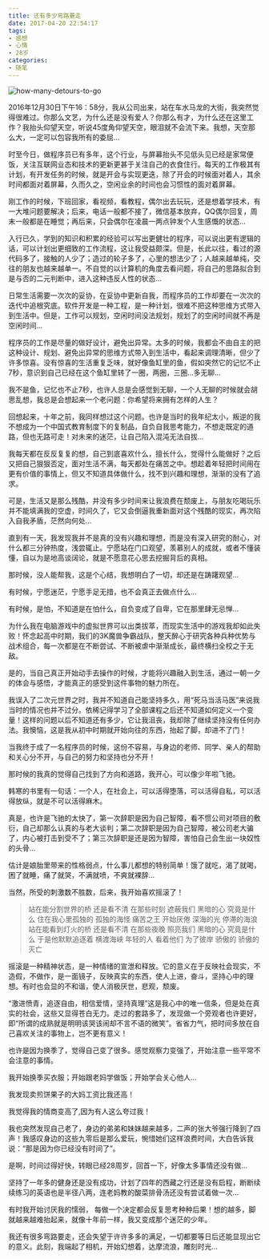 ```yaml
---
title: 还有多少弯路要走
date: 2017-04-20 22:54:17
tags:
- 感想
- 心情
- 28岁
categories:
- 随笔
---
```

![how-many-detours-to-go](/images/how-many-detours-to-go.jpg)

2016年12月30日下午16：58分，我从公司出来，站在车水马龙的大街，我突然觉得很难过。你那么文艺，为什么还是没有爱人？你那么有才，为什么还在这里工作？我抬头仰望天空，听说45度角仰望天空，眼泪就不会流下来。我想，天空那么大，一定可以包容我所有的委屈...
<!-- more -->
时至今日，做程序员已有多年，这个行业，与屏幕抬头不见低头见已经是家常便饭，关注互联网业态和技术的更新更甚于关注自己的衣食住行。每天的工作极其有计划，有开发任务的时候，就是开会与实现更迭，除了开会的时候面对着人，其余时间都面对着屏幕，久而久之，空闲业余的时间也会习惯性的面对着屏幕。

刚工作的时候，下班回家，看视频，看教程，偶尔出去玩玩，还是想着学技术，有一大堆问题要解决；后来，电话一般都不接了，微信基本放弃，QQ偶尔回复，周末一般都是在睡觉；再后来，只会偶尔在凌晨一两点钟发个人生感慨的状态...

入行已久，学到的知识和积累的经验可以写出更健壮的程序，可以说出更有逻辑的话，可以计划出更细致的工作流程，这让我受益颇深。但是，长此以往，看过的源代码多了，接触的人少了；造过的轮子多了，心里的想法少了；人越来越单纯，交往的朋友也越来越单一。不自觉的以计算机的角度去看问题，将自己的思路拟合到是与否的二元判断中，进入这种违反人性的状态...

日常生活需要一次次的妥协，在妥协中更新自我，而程序员的工作却要在一次次的迭代中追根究底。软件开发是一种工程，是一种计划，很难不把这种思维方式带入到生活中。但是，工作可以规划，空闲时间没法规划，规划了的空闲时间就不再是空闲时间...

程序员的工作是尽量的做好设计，避免出异常。太多的时候，我都会不由自主的把这种设计、规划、避免出异常的思维方式带入到生活中，看起来调理清晰，但少了许多惊喜。没有惊喜的生活重复乏味，就好像鱼缸里的鱼，假如突然它的记忆不止7秒，意识到自己已经在这个鱼缸里转了一圈，两圈，三圈...多无聊...

我不是鱼，记忆也不止7秒，也许人总是会感觉到无聊，一个人无聊的时候就会胡思乱想，我总是会想起来一个老问题：你希望将来拥有怎样的人生？

回想起来，十年之前，我同样想过这个问题。也许是当时的我年纪太小，叛逆的我不想成为一个中国式教育制度下的复制品，自负自我思考能力，不想走既定的道路，但也无路可走！对未来的迷茫，让自己陷入混沌无法自拔...

我每天都在反反复复的想，自己到底喜欢什么，擅长什么，觉得什么能做好？之后又把自己狠狠否定，面对生活不满，每天都处在痛苦之中。想趁着年轻把时间用在更有价值的事情上，但又不知道具体做什么，找不到兴趣和理想，渐渐的没有了追求。

可是，生活又是那么残酷，并没有多少时间来让我浪费在颓废上，与朋友吃喝玩乐并不能填满我的空虚，时间久了，它又会倒逼我重新面对这个残酷的现实，再次陷入自我矛盾，茫然向何处...

直到有一天，我发现我并不是真的没有兴趣和理想，而是没有深入研究的耐心，对什么都三分钟热度，浅尝辄止。宁愿站在门口观望，羡慕别人的成就，或者不懂装懂，自以为是地高谈阔论，就是不愿意花心思去挖掘背后的真相。

那时候，没人能帮我，这是个心结，我想明白了一切，却还是在踌躇观望...

有时候，宁愿迷茫，宁愿手足无措，也不会真正去做点什么...

有时候，是怕，不知道是在怕什么，自负变成了自卑，它在那里肆无忌惮...

为什么我在电脑游戏中的虚拟世界可以出类拔萃，而现实生活中的游戏我却如此失败！怀念起高中时期，我们的3K魔兽争霸战队，整天醉心于研究各种兵种优势与战术组合，每一次都是在不断尝试、不断被虐中渐渐成长，最终横扫全校之于无敌。

是的，当自己真正开始动手去操作的时候，才能将兴趣融入到生活，通过一朝一夕的体会与感悟，才能真正的感受到这件事物的魅力所在。

我误入了二次元世界之时，我并不知道自己能坚持多久，用“死马当活马医”来说我当时的情况也并不过分。依稀记得学习了全部课程之后还不知道如何定义一个变量！这样的问题以后不知道还有多少，它让我沮丧，我却除了继续坚持没有任何办法。我懊恼，这是我从初中时期就开始向往的东西，抬起了脚，却进不了门！

当我终于成了一名程序员的时候，这份不容易，与身边的老师、同学、亲人的帮助和关心分不开，与自己的努力和坚持也分不开！

那时候的我真的觉得自己找到了方向和道路，我开心，可以像少年啦飞驰。

韩寒的书里有一句话：一个人，在社会上，可以活得堕落，可以活得自私，可以活得放纵，就是不可以活得麻木。

真是，也许是飞驰的太快了，第一次辞职是因为自己智障，看不惯公司对项目的敷衍，自己却那么认真的与老大谈判；第二次辞职是因为自己智障，被公司老大骗了，内心被打击到受不了；第三次辞职是还是因为智障，害怕自己会生出一块奴性的头骨...

估计是娘胎里带来的性格弱点，什么事儿都想的特别简单！饿了就吃，渴了就喝，困了就睡，痛了就哭，不满就喷，不爽就裸辞...

当然，所受的刺激数不胜数，后来，我开始喜欢摇滚了！

>站在能分割世界的桥
>还是看不清
>在那些时刻
>遮蔽我们 黑暗的心
>究竟是什么
>住在我心里孤独的
>孤独的海怪
>痛苦之王
>开始厌倦 深海的光
>停滞的海浪
>站在能看到灯火的桥
>还是看不清
>在那些夜晚
>照亮我们 黑暗的心
>究竟是什么
>于是他默默追逐着
>横渡海峡 年轻的人
>看着他们
>为了彼岸
>骄傲的 骄傲的 灭亡

摇滚是一种精神状态，是一种情绪的宣泄和释放。它的意义在于反映社会现实，不造假，不做作，是一面镜子，反映真实的东西，使人上进，奋斗，坚持心中的理想。有时也会显的不和谐，使人消极厌世，悲观，颓废。
    
“激进愤青，追逐自由，相信爱情，坚持真理”这是我心中的唯一信条，但是处在真实的社会，这些又显得苍白无力。走过的套路多了，发现做一个旁观者也许更好，即“所谓的成熟就是明明该哭该闹却不言不语的微笑”。省省力气，把时间多放在自己喜欢关注的事物上，岂不更有意义！
    
也许是因为换季了，觉得自己变了很多。感觉观察力变强了，开始注意一些平常不会注意的事情。

我开始换季买衣服；开始跟老妈学做饭；开始学会关心他人...

我发现卖煎饼果子的大妈工资比我还高！

我觉得我的情商变高了,因为有人这么夸过我！

我也突然发现自己老了，身边的弟弟和妹妹越来越多，二声的张大爷强行降到了四声！我感叹身边的这些九零后是那么爱玩，惋惜她们这样浪费时间，大白告诉我说：“那是因为你已经没有时间了”。

是啊，时间过得好快，转眼已经28周岁，回首一下，好像太多事情还没有做...
	
坚持了一年多的健身还是没有成功，计划了四年的西藏之行还是没有启程，断断续续练习的英语也是半径八两，连老妈教的酸菜排骨汤还没有尝试着做一次...

有时我开始讨厌我的懦弱， 每做一个决定都会反复思考种种后果！想的越多，脚就越来越难抬起来，就像十年前一样，我又变成那个迷茫的少年。

我还有很多弯路要走，还会失望于许许多多的满足，一切都要等日后还能显现出它的意义。此刻，我端起了相机，开始幻想着，达摩流浪，雕刻时光...


